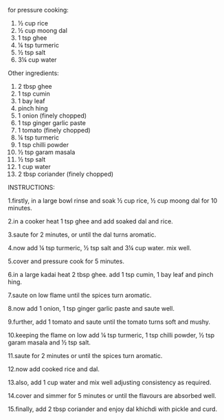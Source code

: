for pressure cooking:

1) ½ cup rice
2) ½ cup moong dal
3) 1 tsp ghee
4) ¼ tsp turmeric
5) ½ tsp salt
6) 3¼ cup water

Other ingredients:

1) 2 tbsp ghee
2) 1 tsp cumin
3) 1 bay leaf
4) pinch hing
5) 1 onion (finely chopped)
6) 1 tsp ginger garlic paste
7) 1 tomato (finely chopped)
8) ¼ tsp turmeric
9) 1 tsp chilli powder
10) ½ tsp garam masala
12) ½ tsp salt
13) 1 cup water
14) 2 tbsp coriander (finely chopped)

INSTRUCTIONS:
 
1.firstly, in a large bowl rinse and soak ½ cup rice, ½ cup moong dal for 10 minutes.

2.in a cooker heat 1 tsp ghee and add soaked dal and rice.

3.saute for 2 minutes, or until the dal turns aromatic.

4.now add ¼ tsp turmeric, ½ tsp salt and 3¼ cup water. mix well.

5.cover and pressure cook for 5 minutes.

6.in a large kadai heat 2 tbsp ghee. add 1 tsp cumin, 1 bay leaf and pinch hing.

7.saute on low flame until the spices turn aromatic.

8.now add 1 onion, 1 tsp ginger garlic paste and saute well.

9.further, add 1 tomato and saute until the tomato turns soft and mushy.

10.keeping the flame on low add ¼ tsp turmeric, 1 tsp chilli powder, ½ tsp garam masala and ½ tsp salt.

11.saute for 2 minutes or until the spices turn aromatic.

12.now add cooked rice and dal.

13.also, add 1 cup water and mix well adjusting consistency as required.

14.cover and simmer for 5 minutes or until the flavours are absorbed well.

15.finally, add 2 tbsp coriander and enjoy dal khichdi with pickle and curd.